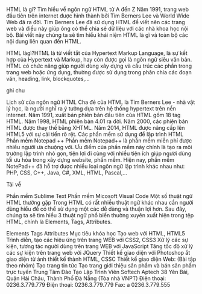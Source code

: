 HTML là gì? Tìm hiểu về ngôn ngữ HTML từ A đến Z
Năm 1991, trang web đầu tiên trên internet được hình thành bởi Tim Berners Lee và World Wide Web đã ra đời. Tim Berners Lee đã sử dụng HTML để viết nên các trang web và điều này giúp ông có thể chia sẻ dữ liệu với các nhà khoa học nội bộ. Bài viết này chúng ta sẽ tìm hiểu khái niệm HTML là gì và toàn bộ các nội dung liên quan đến HTML.

HTML làgì?HTML là từ viết tắt của Hypertext Markup Language, là sự kết hợp của Hypertext và Markup, hay còn được gọi là ngôn ngữ siêu văn bản. HTML có chức năng giúp người dùng xây dựng và cấu trúc các phần trong trang web hoặc ứng dụng, thường được sử dụng trong phân chia các đoạn văn, heading, link, blockquotes,…

ghi chu

Lịch sử của ngôn ngữ HTML
Cha đẻ của HTML là Tim Berners Lee - nhà vật lý học, là người nghĩ ra ý tưởng dựa trên hệ thống hypertext trên nền internet.
Năm 1991, xuất bản phiên bản đầu tiên của HTML gồm 18 tag HTML.
Năm 1998, HTML phiên bản 4.01 ra đời.
Năm 2000, các phiên bản HTML được thay thế bằng XHTML.
Năm 2014, HTML được nâng cấp lên HTML5 với sự cải tiến rõ rệt.
Các phần mềm sử dụng để lập trình HTML
Phần mềm Notepad ++
Phần mềm Notepad++ là phần mềm miễn phí được nhiều người ưa chuộng với. Ưu điểm của phần mềm này chính là tạo ra môi trường lập trình nhỏ gọn, tiện lợi đi cùng với nhiều tiện ích giúp người dùng tối ưu hóa trong xây dựng website, phần mềm. Hiện nay, phần mềm NotePad++ đã hỗ trợ được nhiều loại ngôn ngữ lập trình khác nhau như: PHP, CSS, C++, Java, C#, XML, HTML, Pascal,…

Tải về

Phần mềm Sublime Text
Phần mềm Micosoft Visual Code
Một số thuật ngữ HTML thường gặp
Trong HTML có rất nhiều thuật ngữ khác nhau cần người dùng hiểu để có thể sử dụng một các dễ dàng và thuận lợi hơn. Sau đây, chúng ta sẽ tìm hiểu 3 thuật ngữ phổ biến thường xuyên xuất hiện trong tệp HTML, chính là Elements, Tags, Attributes.

Elements
Tags
Attributes
Mục tiêu khóa học
Tạo web với HTML, HTML5
Trình diễn, tạo các hiệu ứng trên trang WEB với CSS2, CSS3
Xử lý các sự kiện, tương tác người dùng trên trang WEB với JavaScript
Tăng tốc độ xử lý các sự kiện trên trang web với JQuery
Thiết kế giao diện với Photoshop
ắt giao diện từ ảnh thiết kế thành HTML, CSSC
Thiết kế giao diện Web: (Bài tập theo nhóm)
Tạo trang tin tức
Tạo trang giới thiệu sản phẩm và bán sản phẩm trực tuyến
Trung Tâm Đào Tạo Lập Trình Viên Softech Aptech
38 Yên Bái, Quận Hải Châu, Thành Phố Đà Nẵng (Tòa nhà VNPT)
Điện thoại: 0236.3.779.779
Điện thoại: 0236.3.779.779
Fax: a 0236.3.779.555